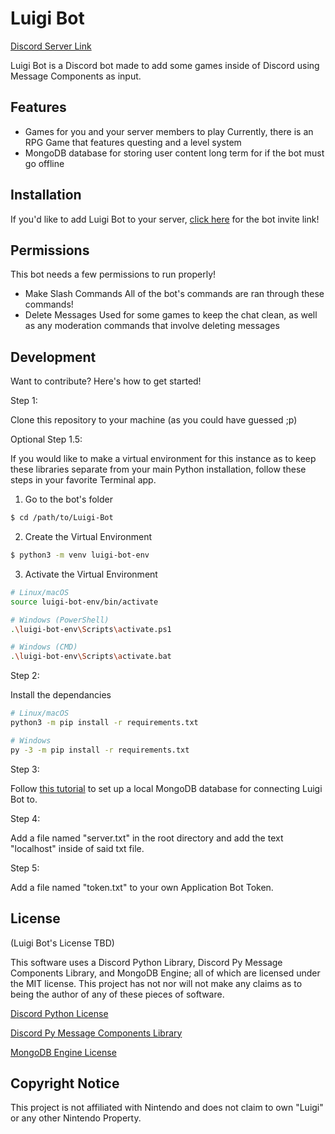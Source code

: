 # Luigi Bot

[Discord Server Link](https://discord.gg/wz8jzp3czd)

Luigi Bot is a Discord bot made to add some games inside of Discord using Message Components as input.

## Features

- Games for you and your server members to play
    Currently, there is an RPG Game that features questing and a level system
- MongoDB database for storing user content long term for if the bot must go offline

## Installation

If you'd like to add Luigi Bot to your server, [click here](https://discord.com/oauth2/authorize?client_id=421169985617002496&scope=bot+applications.commands) for the bot invite link!

## Permissions
This bot needs a few permissions to run properly!
- Make Slash Commands
    All of the bot's commands are ran through these commands!
- Delete Messages
    Used for some games to keep the chat clean, as well as any moderation commands that involve deleting messages

## Development

Want to contribute? Here's how to get started!

Step 1:

Clone this repository to your machine (as you could have guessed ;p)

Optional Step 1.5:

If you would like to make a virtual environment for this instance as to keep these libraries separate from your main Python installation, follow these steps in your favorite Terminal app.

1. Go to the bot's folder
```sh
$ cd /path/to/Luigi-Bot
```
2. Create the Virtual Environment
```sh
$ python3 -m venv luigi-bot-env
```

3. Activate the Virtual Environment
```sh
# Linux/macOS
source luigi-bot-env/bin/activate

# Windows (PowerShell)
.\luigi-bot-env\Scripts\activate.ps1

# Windows (CMD)
.\luigi-bot-env\Scripts\activate.bat
```

Step 2:

Install the dependancies
```sh
# Linux/macOS
python3 -m pip install -r requirements.txt

# Windows
py -3 -m pip install -r requirements.txt
```

Step 3:

Follow [this tutorial](https://docs.mongodb.com/manual/installation/) to set up a local MongoDB database for connecting Luigi Bot to.

Step 4:

Add a file named "server.txt" in the root directory and add the text "localhost" inside of said txt file.

Step 5:

Add a file named "token.txt" to your own Application Bot Token.

## License

(Luigi Bot's License TBD)

This software uses a Discord Python Library, Discord Py Message Components Library, and MongoDB Engine; all of which are licensed under the MIT license. This project has not nor will not make any claims as to being the author of any of these pieces of software.

[Discord Python License][DPLL]

[Discord Py Message Components Library][MCLL]

[MongoDB Engine License][MDGEL]

## Copyright Notice
This project is not affiliated with Nintendo and does not claim to own "Luigi" or any other Nintendo Property.

[DPL]: <https://github.com/Pycord-Development/pycord>
[DPLL]: <https://github.com/Pycord-Development/pycord/blob/master/LICENSE>
[MCL]: <https://github.com/discord-py-slash-commands/discord-py-interactions>
[MCLL]: <https://github.com/discord-py-slash-commands/discord-py-interactions/blob/master/LICENSE>
[MDGE]: <http://mongoengine.org>
[MDGEL]: <https://github.com/MongoEngine/mongoengine/blob/master/LICENSE>
